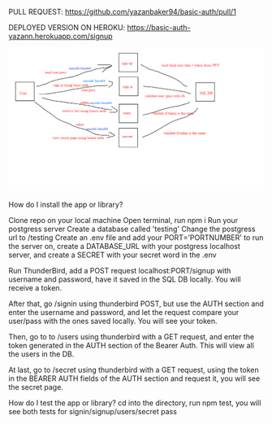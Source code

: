 PULL REQUEST: https://github.com/yazanbaker94/basic-auth/pull/1

DEPLOYED VERSION ON HEROKU: https://basic-auth-yazann.herokuapp.com/signup



![UML](bearer.png "Reverse")



How do I install the app or library?

Clone repo on your local machine
Open terminal, run npm i
Run your postgress server
Create a database called 'testing'
Change the postgress url to /testing
Create an .env file and add your PORT='PORTNUMBER' to run the server on, create a DATABASE_URL with your postgress localhost server, and create a SECRET with your secret word in the .env

Run ThunderBird, add a POST request localhost:PORT/signup with username and password, have it saved in the SQL DB locally. You will receive a token.

After that, go /signin using thunderbird POST, but use the AUTH section and enter the username and password, and let the request compare your user/pass with the ones saved locally. You will see your token.

Then, go to to /users using thunderbird with a GET request, and enter the token generated in the AUTH section of the Bearer Auth. This will view all the users in the DB.

At last, go to /secret using thunderbird with a GET request, using the token in the BEARER AUTH fields of the AUTH section and request it, you will see the secret page.

How do I test the app or library? 
cd into the directory, run npm test, you will see both tests for signin/signup/users/secret pass


